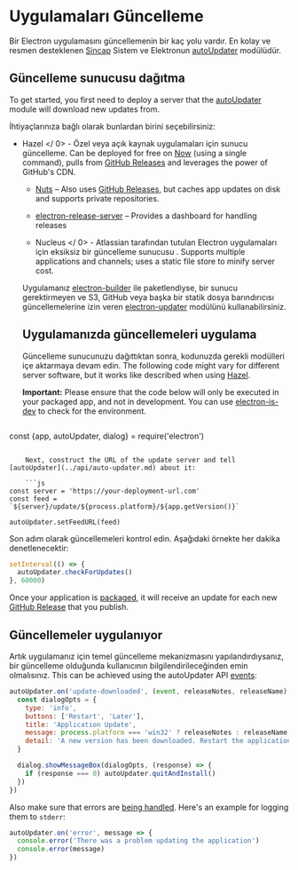 # Uygulamaları Güncelleme

Bir Electron uygulamasını güncellemenin bir kaç yolu vardır. En kolay ve resmen desteklenen [Sincap](https://github.com/Squirrel) Sistem ve Elektronun [autoUpdater](../api/auto-updater.md) modülüdür.

## Güncelleme sunucusu dağıtma

To get started, you first need to deploy a server that the [autoUpdater](../api/auto-updater.md) module will download new updates from.

İhtiyaçlarınıza bağlı olarak bunlardan birini seçebilirsiniz:

-  Hazel </ 0> - Özel veya açık kaynak uygulamaları için sunucu güncelleme. Can be deployed for free on [Now](https://zeit.co/now) (using a single command), pulls from [GitHub Releases](https://help.github.com/articles/creating-releases/) and leverages the power of GitHub's CDN.</li> 
    
    - [Nuts](https://github.com/GitbookIO/nuts) – Also uses [GitHub Releases](https://help.github.com/articles/creating-releases/), but caches app updates on disk and supports private repositories.
    - [electron-release-server](https://github.com/ArekSredzki/electron-release-server) – Provides a dashboard for handling releases
    -  Nucleus </ 0> - Atlassian tarafından tutulan Electron uygulamaları için eksiksiz bir güncelleme sunucusu . Supports multiple applications and channels; uses a static file store to minify server cost.</li> </ul> 
        
        Uygulamanız [electron-builder](https://github.com/electron-userland/electron-builder) ile paketlendiyse, bir sunucu gerektirmeyen ve S3, GitHub veya başka bir statik dosya barındırıcısı güncellemelerine izin veren [electron-updater](https://www.electron.build/auto-update) modülünü kullanabilirsiniz.
        
        ## Uygulamanızda güncellemeleri uygulama
        
        Güncelleme sunucunuzu dağıttıktan sonra, kodunuzda gerekli modülleri içe aktarmaya devam edin. The following code might vary for different server software, but it works like described when using [Hazel](https://github.com/zeit/hazel).
        
        **Important:** Please ensure that the code below will only be executed in your packaged app, and not in development. You can use [electron-is-dev](https://github.com/sindresorhus/electron-is-dev) to check for the environment.
        
        ```js
const {app, autoUpdater, dialog} = require('electron')
```
    
    Next, construct the URL of the update server and tell [autoUpdater](../api/auto-updater.md) about it:
    
    ```js
const server = 'https://your-deployment-url.com'
const feed = `${server}/update/${process.platform}/${app.getVersion()}`

autoUpdater.setFeedURL(feed)
```

Son adım olarak güncellemeleri kontrol edin. Aşağıdaki örnekte her dakika denetlenecektir:

```js
setInterval(() => {
  autoUpdater.checkForUpdates()
}, 60000)
```

Once your application is [packaged](../tutorial/application-distribution.md), it will receive an update for each new [GitHub Release](https://help.github.com/articles/creating-releases/) that you publish.

## Güncellemeler uygulanıyor

Artık uygulamanız için temel güncelleme mekanizmasını yapılandırdıysanız, bir güncelleme olduğunda kullanıcının bilgilendirileceğinden emin olmalısınız. This can be achieved using the autoUpdater API [events](../api/auto-updater.md#events):

```js
autoUpdater.on('update-downloaded', (event, releaseNotes, releaseName) => {
  const dialogOpts = {
    type: 'info',
    buttons: ['Restart', 'Later'],
    title: 'Application Update',
    message: process.platform === 'win32' ? releaseNotes : releaseName,
    detail: 'A new version has been downloaded. Restart the application to apply the updates.'
  }

  dialog.showMessageBox(dialogOpts, (response) => {
    if (response === 0) autoUpdater.quitAndInstall()
  })
})
```

Also make sure that errors are [being handled](../api/auto-updater.md#event-error). Here's an example for logging them to `stderr`:

```js
autoUpdater.on('error', message => {
  console.error('There was a problem updating the application')
  console.error(message)
})
```